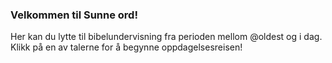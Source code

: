 ﻿### Velkommen til Sunne ord! ###
Her kan du lytte til bibelundervisning fra perioden mellom @oldest og i dag. Klikk på en av talerne for å begynne oppdagelsesreisen!
